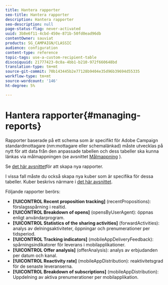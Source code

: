 ```yaml
---
title: Hantera rapporter
seo-title: Hantera rapporter
description: Hantera rapporter
seo-description: null
page-status-flag: never-activated
uuid: 3b8e6f11-4cbd-450e-871b-50fd0ead96db
contentOwner: sauviat
products: SG_CAMPAIGN/CLASSIC
audience: configuration
content-type: reference
topic-tags: use-a-custom-recipient-table
discoiquuid: 21777423-0c8a-4bb1-b210-972f660648bd
translation-type: tm+mt
source-git-commit: 70b143445b2e77128b9404e35d96b39694d55335
workflow-type: tm+mt
source-wordcount: '146'
ht-degree: 5%

---
```



# Hantera rapporter{#managing-reports}

Rapporter baserade på ett schema som är specifikt för Adobe Campaign standardmottagare (nm:mottagare eller schemalänkad) måste utvecklas på nytt för att data från den anpassade tabellen och dess tabeller ska kunna länkas via målmappningen (se avsnittet [Målmappning](../../configuration/using/target-mapping.md) ).

Se [det här avsnittet](../../reporting/using/about-reports-creation-in-campaign.md)för att skapa nya rapporter.

I vissa fall måste du också skapa nya kuber som är specifika för dessa tabeller. Kuber beskrivs närmare i [det här avsnittet](../../reporting/using/about-cubes.md).

Följande rapporter berörs:

* **[!UICONTROL Recent proposition tracking]** (recentPropositions): förslagsspårning i realtid.
* **[!UICONTROL Breakdown of opens]** (opensByUserAgent): öppnas enligt användarprogram.
* **[!UICONTROL Statistics of the sharing activities]** (forwardActivities): analys av delningsaktiviteter, öppningar och prenumerationer per tidsperiod.
* **[!UICONTROL Tracking indicators]** (mobileAppDeliveryFeedback): spårningsindikatorer för leverans i mobilapplikationer.
* **[!UICONTROL Offer analysis]** (offerAnalysis): analys av erbjudanden per datum och kanal.
* **[!UICONTROL Reactivity rate]** (mobileAppDistribution): reaktivitetsgrad för de senaste leveranserna.
* **[!UICONTROL Breakdown of subscriptions]** (mobileAppDistribution): Uppdelning av aktiva prenumerationer per mobilapplikation.

